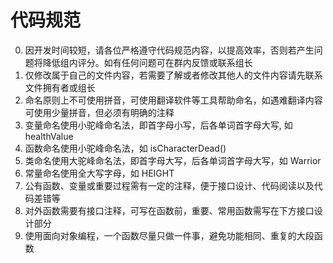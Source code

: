 # 代码规范
0.  因开发时间较短，请各位严格遵守代码规范内容，以提高效率，否则若产生问题将降低组内评分。如有任何问题可在群内反馈或联系组长  
1.	仅修改属于自己的文件内容，若需要了解或者修改其他人的文件内容请先联系文件拥有者或组长  
2.	命名原则上不可使用拼音，可使用翻译软件等工具帮助命名，如遇难翻译内容可使用少量拼音，但必须有明确的注释  
3.	变量命名使用小驼峰命名法，即首字母小写，后各单词首字母大写, 如 healthValue
4.	函数命名使用小驼峰命名法，如 isCharacterDead()  
5.	类命名使用大驼峰命名法，即首字母大写，后各单词首字母大写，如 Warrior  
6.	常量命名使用全大写字母，如 HEIGHT  
7.	公有函数、变量或重要过程需有一定的注释，便于接口设计、代码阅读以及代码差错等  
8.	对外函数需要有接口注释，可写在函数前，重要、常用函数需写在下方接口设计部分  
9.	使用面向对象编程，一个函数尽量只做一件事，避免功能相同、重复的大段函数  
